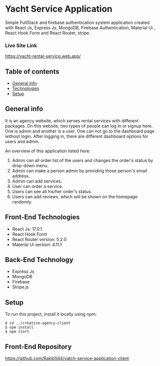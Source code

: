 # Yacht Service Application
Simple FullStack and firebase authentication system application created with React Js, Express Js, MongoDB, Firebase Authentication, Material Ui , React Hook Form and React Router, stripe.

### Live Site Link 
https://yacht-rental-service.web.app/

## Table of contents
* [General info](#general-info)
* [Technologies](#technologies)
* [Setup](#setup)

## General info
It is an agency website, which serves rental services with different packages.
On this website, two types of people can log in or signup here. One is admin and another is a user. One can not go to the dashboard page without login. After logging in, there are different dashboard options for users and admin.

An overview of this application listed here:
1. Admin can all order list of the users and changes the order's status by drop-down menu.
2. Admin can make a person admin by providing those person's email address.
3. Admin can add services.
4. User can order a service.
5. Users can see all his/her order's status.
6. Users can add reviews, which will be shown on the homepage randomly.
	
## Front-End Technologies
* React Js: 17.0.1
* React Hook Form
* React Router version: 5.2.0
* Material Ui version: 4.11.1

## Back-End Technology
* Express Js
* MongoDB
* Firebase
* Stripe.js

## Setup
To run this project, install it locally using npm:

```
$ cd ../creative-agency-client
$ npm install
$ npm start
```
## Front-End Repository
https://github.com/Rakib544/yatch-service-application-client